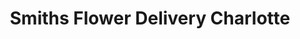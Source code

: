 ---
title: "Smiths Flower Delivery Charlotte"
url: /charlotte/smiths-flower-delivery-charlotte/
shop: Blumen
---